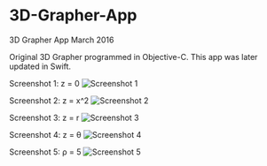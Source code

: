 # 3D-Grapher-App
3D Grapher App March 2016

Original 3D Grapher programmed in Objective-C. This app was later updated in Swift.

Screenshot 1: z = 0
![Screenshot 1](https://github.com/vikrammullick/3D-Grapher-App/blob/master/Screenshots/Screenshot%201.png)

Screenshot 2: z = x^2
![Screenshot 2](https://github.com/vikrammullick/3D-Grapher-App/blob/master/Screenshots/Screenshot%202.png)

Screenshot 3: z = r
![Screenshot 3](https://github.com/vikrammullick/3D-Grapher-App/blob/master/Screenshots/Screenshot%203.png)

Screenshot 4: z = θ
![Screenshot 4](https://github.com/vikrammullick/3D-Grapher-App/blob/master/Screenshots/Screenshot%204.png)

Screenshot 5: ρ = 5
![Screenshot 5](https://github.com/vikrammullick/3D-Grapher-App/blob/master/Screenshots/Screenshot%205.png)

